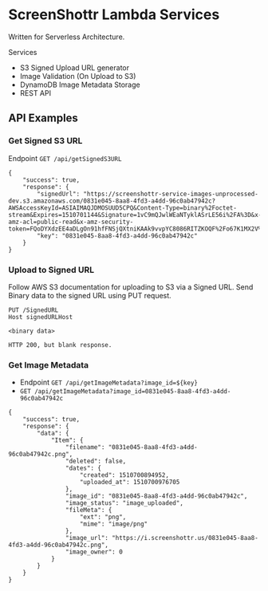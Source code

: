 # ScreenShottr Lambda Services

Written for Serverless Architecture.

Services

 * S3 Signed Upload URL generator
 * Image Validation (On Upload to S3)
 * DynamoDB Image Metadata Storage
 * REST API


## API Examples

### Get Signed S3 URL

Endpoint `GET /api/getSignedS3URL`
```
{
    "success": true,
    "response": {
        "signedUrl": "https://screenshottr-service-images-unprocessed-dev.s3.amazonaws.com/0831e045-8aa8-4fd3-a4dd-96c0ab47942c?AWSAccessKeyId=ASIAIMAQJDMOSUUD5CPQ&Content-Type=binary%2Foctet-stream&Expires=1510701144&Signature=1vC9mQJwlWEaNTyklASrLE56i%2FA%3D&x-amz-acl=public-read&x-amz-security-token=FQoDYXdzEE4aDLgOn91hfFNSjQXtniKAAk9vvpYC8086RITZKOQF%2Fo67K1MX2V%2Fr2JlPA%2FajSI1h9o%2FeaVcQ8%2FKtvnbA4DGsYbugJ5VJcHnDx5TluCW2IaAIRtOEsv0PPmvclc98GKiIjwhRUN5LNnso%2FUsPpsVriBvvKjHmcxiAmdstWnjy2XaebmDzOub6XzEMR%2FVGNiwstAcjOQOndoTKoP%2B3cLuZpPfw%2FRohFLKvzradSPQR1D3CfaNMcMlEF8mQpKKa2rr0WxQAW9ldM3VrWUV7GG7%2BwYIPu3Rp2o1UJKtjeUZyXkY88FCSu1kKCi6Hf900Ur4YW%2BsAx0mSXPrS5FXJiGI8kGBmdo7iYTyQ%2F7nWDuS%2FPgso7bit0AU%3D",
        "key": "0831e045-8aa8-4fd3-a4dd-96c0ab47942c"
    }
}
```

### Upload to Signed URL
Follow AWS S3 documentation for uploading to S3 via a Signed URL.
Send Binary data to the signed URL using PUT request.

```
PUT /SignedURL
Host signedURLHost

<binary data>

HTTP 200, but blank response.
```

### Get Image Metadata

* Endpoint `GET /api/getImageMetadata?image_id=${key}`
* `GET /api/getImageMetadata?image_id=0831e045-8aa8-4fd3-a4dd-96c0ab47942c`

```
{
    "success": true,
    "response": {
        "data": {
            "Item": {
                "filename": "0831e045-8aa8-4fd3-a4dd-96c0ab47942c.png",
                "deleted": false,
                "dates": {
                    "created": 1510700894952,
                    "uploaded_at": 1510700976705
                },
                "image_id": "0831e045-8aa8-4fd3-a4dd-96c0ab47942c",
                "image_status": "image_uploaded",
                "fileMeta": {
                    "ext": "png",
                    "mime": "image/png"
                },
                "image_url": "https://i.screenshottr.us/0831e045-8aa8-4fd3-a4dd-96c0ab47942c.png",
                "image_owner": 0
            }
        }
    }
}
```

